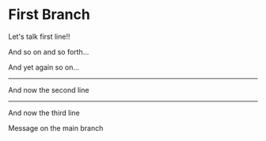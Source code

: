 # First Branch

Let's talk first line!!

And so on and so forth...

And yet again so on...

---

And now the second line

---

And now the third line

Message on the main branch
